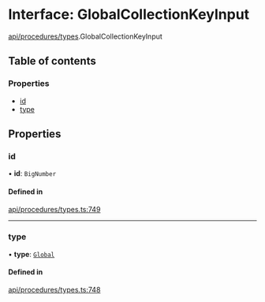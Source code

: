 # Interface: GlobalCollectionKeyInput

[api/procedures/types](../wiki/api.procedures.types).GlobalCollectionKeyInput

## Table of contents

### Properties

- [id](../wiki/api.procedures.types.GlobalCollectionKeyInput#id)
- [type](../wiki/api.procedures.types.GlobalCollectionKeyInput#type)

## Properties

### id

• **id**: `BigNumber`

#### Defined in

[api/procedures/types.ts:749](https://github.com/PolymeshAssociation/polymesh-sdk/blob/f8a937f04/src/api/procedures/types.ts#L749)

___

### type

• **type**: [`Global`](../wiki/api.entities.MetadataEntry.types.MetadataType#global)

#### Defined in

[api/procedures/types.ts:748](https://github.com/PolymeshAssociation/polymesh-sdk/blob/f8a937f04/src/api/procedures/types.ts#L748)
